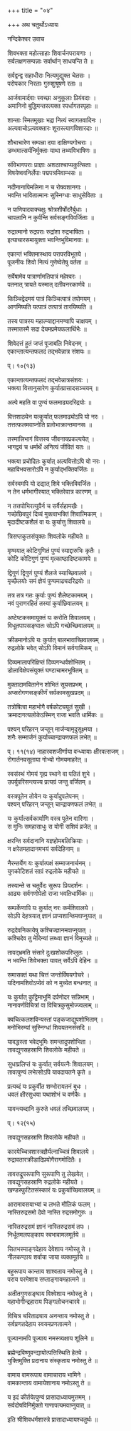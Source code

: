 +++
title = "०४"

+++
अथ चतुर्थोऽध्यायः  
  
नन्दिकेश्वर उवाच  
  
शिवभक्ता महोत्साहाः शिवार्चनपरायणाः ।  
सर्वलक्षणसम्पन्नाः सर्वार्थान् साधयन्ति ते ॥  
  
सर्वद्वन्द्व सहाधीराः नित्यमुद्युक्त चेतसः ।  
परोपकार निरताः गुरुशुश्रूषणे रताः ॥  
  
आर्जवामार्दवाः स्वच्छा अनुकूलाः प्रियंवदाः ।  
अमानिनो बुद्धिमन्तस्त्यक्त स्पर्धागतस्पृहाः ॥  
  
शान्ताः स्मितमुखाः भद्रा नित्यं स्वागतवादिनः ।  
अल्पवाचोऽल्पवक्तारः शूरास्त्यागविशारदाः ॥  
  
शौचाचारेण सम्पन्ना दया दाक्षिण्यगोचराः ।  
डम्भमात्सर्यनिर्मुक्ताः याथा तथ्यविभाषिणः ॥  
  
संविभागपराः प्राज्ञाः अशठाश्चाप्यकुत्सिताः ।  
विषयेष्ववनिर्लेपाः पद्मपत्रमिवाम्भसः ॥  
  
नदीनानापिमलिना न च रोषवशानगाः ।  
भवन्ति भावितात्मानः सुस्निग्धाः साधुसेविताः ॥  
  
न पाणिपादवाक्चक्षुः श्रोत्रशीर्षोदरैर्बुधाः ।  
चापलानि न कुर्वन्ति सर्वसङ्गविवर्जिताः ॥  
  
रुद्रात्मानो रुद्रपराः रुद्रांशा रुद्रभाषिताः ।  
इत्याचारसमायुक्ता भवन्तिभुविमानवाः ॥  
  
एकान्तं भक्तिमास्थाय परापरविभूतये ।  
पूजनीयः शिवो नित्यं गुणेष्वेतेषु वर्तता ॥  
  
सर्वेषामेव पात्रार्णामतिपात्रं महेश्वरः ।  
पतनात् त्रायते यस्मात् दतीवनरकार्णवे ॥  
  
किञ्चिद्वेदमयं पात्रं किञ्चित्पात्रं तपोमयम् ।  
आगमिष्यति यत्पात्रं तत्पात्रं तारयिष्यति ॥  
  
तस्य पात्रस्य महात्म्याद्दानमण्वापि चाक्षयम् ।  
तस्मात्तस्मै सदा देयमप्रमेयफलार्थिभैः ॥  
  
शिवेदत्तं हुतं जप्तं पूजाबलि निवेदनम् ।  
एकान्तात्यन्तफलदं तद्भवेन्नात्र संशयः ॥  
  
प्। १०(१३)  
  
एकान्तात्यन्तफलदं तद्भवेन्नात्रसंशयः ।  
भक्त्या वित्तानुसारेण कुर्यात्प्रासादसञ्चयम् ॥  
  
अल्पे महति वा पुण्यं फलमाढ्यदरिद्रयोः ॥  
  
  
वित्तशाठ्येन यत्कुर्यात् फलमाढ्योऽपि यो नरः ।  
तत्तत्फलमवाप्नोति प्रलोभाक्रान्तमानसः ॥  
  
तस्मात्त्रिभागं वित्तस्य जीवनायप्रकल्पयेत् ।  
भागद्वयं च धर्मार्थे अनित्यं जीवितं यतः ॥  
  
भक्त्या प्रचोदितः कुर्यात् अल्पवित्तोऽपि यो नरः ।  
महाविभवसारोऽपि न कुर्याद्भक्तिवर्जितः ॥  
  
सर्वस्वमपि यो दद्यात् शिवे भक्तिविवर्जितः ।  
न तेन धर्मभागीस्यात् भक्तिरेवात्र कारणम् ॥  
  
न तत्तपोभिरत्युग्रैर्न च सर्वैर्सहामखैः ।  
गच्छेछिवपुरं दिव्यं मुक्त्वाभक्तिं शिवात्मिकाम् ।  
मृदादीष्टकशैलं वा यः कुर्यात्तु शिवालये ॥  
  
त्रिसप्तकुलसंयुक्तः शिवलोके महीयते ॥  
  
मृण्मयात् कोटिगुणितं पुण्यं स्याद्दारुभिः कृतैः ।  
कोटि कोटिगुणं पुण्यं मृत्काष्ठादिष्टकामये ॥  
  
द्विगुणं द्विगुणं पुण्यं शैलजे स्याच्छिवालये ।  
मृच्छैलयोः समं ज्ञेयं पुण्यमाढ्यदरिद्रयोः ॥  
  
तत्र तत्र गतः कुर्याः पुण्यं शैलेष्टकामयम् ।  
नवं पुराणरहितं तस्यां कुर्याछिवालयम् ॥  
  
अष्टेष्टकसमायुक्तं यः करोति शिवालयम् ।  
विधूतपापसङ्घातः सोऽपि गच्छेच्छिवालयम् ॥  
  
क्रीडमानोऽपि यः कुर्यात् बालभावाच्छिवालयम् ।  
रुद्रलोके भवेत् सोऽपि विमानं सर्वगामिकम् ॥  
  
दिव्यमालापरिक्षिप्तं दिव्यगन्धर्वशोभितम् ।  
डोलाविक्षेपसंयुक्तं घण्टाचामरभूषितम् ॥  
  
मुक्तादामवितानेन शोभितं सूयसप्रभम् ।  
अप्सरोगणसङ्कीर्णं सर्वकामसुखप्रदम् ॥  
  
तत्रोषित्वा महाभोगै वर्षकोट्ययुतं सुखी ।  
क्रमादागत्यलोकेऽस्मिन् राजा भवति धार्मिकः ॥  
  
पश्यन् परिहरन् जन्तून् मार्जन्यामृदुसूक्ष्मया ।  
शनैः सम्मार्जनं कुर्याच्चान्द्रायणफलं लभेत् ॥  
  
प्। ११(१४) नाहारवशजीर्णाया वन्ध्यायाः क्षीरवत्सजम् ।  
रोगार्तनवसूताया गोभ्यो गोमयमाहरेत् ॥  
  
स्वसंस्थं गोमयं गृह्य स्थाने वा पतितं शुभे ।  
उपर्युपरिसन्त्यज्य प्रत्यग्रं जन्तु वर्जितम् ॥  
  
वस्त्रपूतेन तोयेन यः कुर्यादुपलेपनम् ।  
पश्यन् परिहरन् जन्तून् चान्द्रायणफलं लभेत् ॥  
  
यः कुर्यात्सर्वकार्याणि वस्त्र पूतेन वारिणा ।  
स मुनिः समहासाधुः स योगी सशिवं व्रजेत् ॥  
  
क्षरन्ति सर्वदानानि यज्ञहोमबलिक्रियाः ।  
न क्षरेतमहादानमभयं सर्वदेहिनाम् ॥  
  
नैरन्तर्येण यः कुर्यात्पक्षं सम्माजनार्चनम् ।  
युगकोटिशतं साग्रं रुद्रलोके महीयते ॥  
  
तस्यान्ते स चतुर्वेदः सुरूपः प्रियदर्शनः ।  
आढ्यः सर्वगणोपेतो राजा भवतिधार्मिकः ॥  
  
सम्पर्केणापि यः कुर्यात् नरः कर्मशिवालये ।  
सोऽपि देहत्रयात् ज्ञानं प्राप्यशान्तिमवाप्नुयात् ॥  
  
रुद्रदेवनिकायेषु कश्चिज्ज्ञानमवाप्नुयात् ।  
कश्चिदेव तु मेदिन्यां लब्ध्वा ज्ञानं विमुच्यते ॥  
  
तावद्भ्रमति संसारे दुःखशोकपरिप्लुतः ।  
न भवन्ति शिवेभक्ता यावत् सर्वेऽपि देहिनः ॥  
  
समासक्तं यथा चित्तं जन्तोर्विषयगोचरे ।  
यदिनामशिवोऽप्येवं को न मुच्येत बन्धनात् ॥  
  
यः कुर्यात् कुट्टिमाभूमिं दर्पणोदर सन्निभाम् ।  
नानावर्णविचित्रां वा विचित्रकुसुमोज्ज्वलाम् ॥  
  
क्वचित्कलशविन्यस्तां पङ्कजाद्युपशोभिताम् ।  
मनोभिरम्यां सुस्निग्धां शिवयतनसंसदि ॥  
  
यावद्धस्ता भवेद्भूमिः समन्तादुपशोभिता ।  
तावद्युगसहस्राणि शिवलोके महीयते ॥  
  
सुधाप्रलिप्तं यः कुर्यात् सर्वयत्नैः शिवालयम् ।  
तावत्पुण्यं लभेत्सोऽपि यावदायतने कृते ॥  
  
प्रत्यब्दं यः प्रकुर्वीत शम्भोरायतनं बुधः ।  
धवलं क्षीरसुधया यथाशोभं च वर्णकैः ॥  
  
यावन्त्यब्दानि कुरुते धवलं तच्छिवालयम् ।  
  
प्। १२(१५)  
  
तावद्युगसहस्राणि शिवलोके महीयते ॥  
  
कारयेच्चित्रशास्त्रज्ञैर्यत्नाच्चित्रं शिवालये ।  
रुद्रावतारक्रीडादिप्रयोगैरागमोदितैः ॥  
  
तावत्तद्रूपरूपाणि सुरूपाणि तु लेखयेत् ।  
तावद्युगसहस्राणि रुद्रलोके महीयते ।  
खण्डस्फुटितसंस्कारं यः प्रकुर्याच्छिवालयम् ॥  
  
आरामावसयाभ्यां च लभते मौलिकं फलम् ।  
नास्तिरुद्रसमो देवो नास्ति रुद्रसमोगुरुः ॥  
  
नास्तिरुद्रसमं ज्ञानं नास्तिरुद्रसमं तपः ।  
निर्धूतमलपङ्काय स्वभावामलमूर्तये ॥  
  
सितभस्माङ्गदेहाय देवेशाय नमोस्तु ते ।  
नीलकण्ठाय शर्वाया जाया व्यक्तमूर्तये ॥  
  
बहुरूपाय कान्ताय शाश्वताय नमोस्तु ते ।  
पराय परमेशाय सप्ताङ्गायमहात्मने ॥  
  
अतीतगुणसङ्घाय विश्वेशाय नमोस्तु ते ।  
महाभोगीन्द्रहाराय पिङ्गलोचनचारवे ॥  
  
विचित्र चरिताढ्याय अनन्ताय नमोस्तु ते ।  
सर्वप्रणतदेहाय स्वयमप्रणतात्मने ।  
  
पूज्यानामपि पूज्याय नमस्त्र्यक्षाय शूलिने ॥  
  
ब्रह्मेन्द्रविष्णुवन्द्यायोत्पत्तिस्थिति हेतवे ।  
भुक्तिमुक्ति प्रदानाय संस्कृताय नमोस्तु ते ॥  
  
वामाय वामरूपाय वामाचाराय भामिने ।  
वामकान्ताय वामायेशानाय नमोऽस्तु ते ॥  
  
य इदं कीर्तयेत्पुण्यं प्रासादाध्यायमुत्तमम् ।  
सर्वदोषविनिर्मुक्तो गाणापत्यमवाप्नुयात् ॥  
  
इति श्रीशिवधर्मशास्त्रे प्रासादाध्यायश्चतुर्थः ॥  
